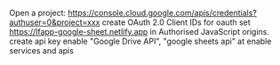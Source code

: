 Open a project:
https://console.cloud.google.com/apis/credentials?authuser=0&project=xxx
create OAuth 2.0 Client IDs for oauth
	set https://lfapp-google-sheet.netlify.app in Authorised JavaScript origins.
create api key
	enable "Google Drive API", "google sheets api" at enable services and apis